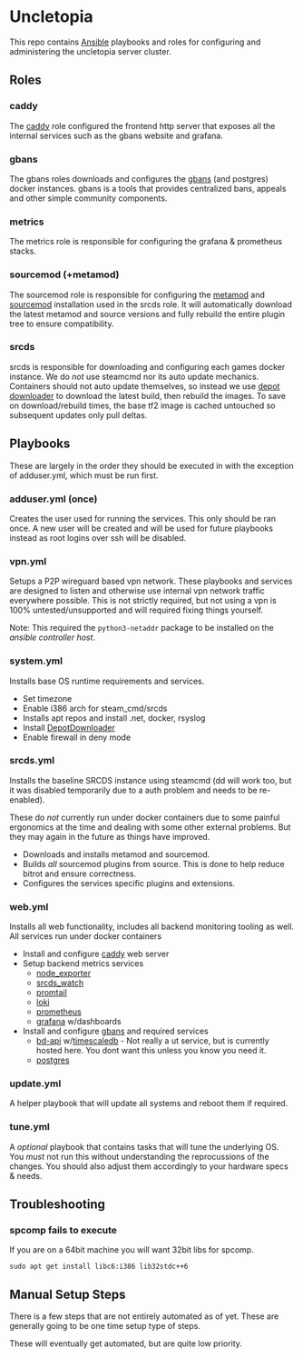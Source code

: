 # Uncletopia

This repo contains [Ansible](https://docs.ansible.com) playbooks and roles for
configuring and administering the uncletopia server cluster.

## Roles

### caddy

The [caddy](https://caddyserver.com/) role configured the frontend http server that exposes all the internal services such as the 
gbans website and grafana.

### gbans

The gbans roles downloads and configures the [gbans](https://github.com/leighmacdonald/gbans) (and postgres) docker instances. gbans is a tools that provides 
centralized bans, appeals and other simple community components.

### metrics

The metrics role is responsible for configuring the grafana & prometheus stacks. 

### sourcemod (+metamod)

The sourcemod role is responsible for configuring the [metamod](https://www.sourcemm.net/) and [sourcemod](https://www.sourcemod.net/) installation used in the srcds role. It will 
automatically download the latest metamod and source versions and fully rebuild the entire plugin tree to ensure 
compatibility.

### srcds

srcds is responsible for downloading and configuring each games docker instance. We 
do *not* use steamcmd nor its auto update mechanics. Containers should not auto update themselves, so instead we use 
[depot downloader](https://github.com/SteamRE/DepotDownloader) to download the latest build, then rebuild the images. 
To save on download/rebuild times, the base tf2 image is cached untouched so subsequent updates only pull deltas. 

## Playbooks

These are largely in the order they should be executed in with the exception of  adduser.yml, which must be run first. 

### adduser.yml (once)

Creates the user used for running the services. This only should be ran once. A new user will be created and will be used for future playbooks instead as root logins over ssh will be disabled. 

### vpn.yml

Setups a P2P wireguard based vpn network. These playbooks and services are designed to listen and otherwise use internal vpn network traffic
everywhere possible. This is not strictly required, but not using a vpn is 100% untested/unsupported and will required fixing things yourself.

Note: This required the `python3-netaddr` package to be installed on the *ansible controller host*.

### system.yml

Installs base OS runtime requirements and services.

- Set timezone
- Enable i386 arch for steam_cmd/srcds
- Installs apt repos and install .net, docker, rsyslog 
- Install [DepotDownloader](https://github.com/SteamRE/DepotDownloader)
- Enable firewall in deny mode

### srcds.yml

Installs the baseline SRCDS instance using steamcmd (dd will work too, but it was disabled temporarily due to a auth problem and needs to be re-enabled).

These do *not* currently run under docker containers due to some painful ergonomics at the time and dealing with some other external problems. 
But they may again in the future as things have improved.

- Downloads and installs metamod and sourcemod.
- Builds *all* sourcemod plugins from source. This is done to help reduce bitrot and ensure correctness.
- Configures the services specific plugins and extensions.

### web.yml

Installs all web functionality, includes all backend monitoring tooling as well. All services run under docker
containers

- Install and configure [caddy](https://caddyserver.com/) web server
- Setup backend metrics services
  - [node_exporter](https://github.com/prometheus/node_exporter)
  - [srcds_watch](https://github.com/leighmacdonald/srcds_watch)
  - [promtail](https://grafana.com/docs/loki/latest/send-data/promtail/)
  - [loki](https://grafana.com/oss/loki/)
  - [prometheus](https://prometheus.io/)
  - [grafana](https://grafana.com/) w/dashboards
- Install and configure [gbans](https://github.com/leighmacdonald/gbans) and required services
  - [bd-api](https://github.com/leighmacdonald/bd-api) w/[timescaledb](https://www.timescale.com/) - Not really a ut service, but is currently hosted here. You dont want this unless you know you need it.
  - [postgres](https://www.postgresql.org/)
  

### update.yml

A helper playbook that will update all systems and reboot them if required.

### tune.yml

A *optional* playbook that contains tasks that will tune the underlying OS. You *must* not run this without understanding
the reprocussions of the changes. You should also adjust them accordingly to your hardware specs & needs.

## Troubleshooting

### spcomp fails to execute

If you are on a 64bit machine you will want 32bit libs for spcomp.

    sudo apt get install libc6:i386 lib32stdc++6


## Manual Setup Steps

There is a few steps that are not entirely automated as of yet. These are generally going to be one time setup type of steps.

These will eventually get automated, but are quite low priority.
